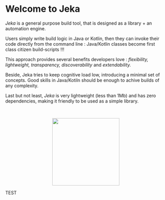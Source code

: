 # Welcome to Jeka

_Jeka_ is a general purpose build tool, that is designed as a library + an automation engine. 

Users simply write build logic in Java or Kotlin, then they can invoke their code directly from the command line : Java/Kotlin classes become first class citizen build-scripts !!!

This approach provides several benefits developers love : _flexibility, lightweight, transparency, discoverability_ and _extendability._ 

Beside, Jeka tries to keep cognitive load low, introducing a minimal set of concepts. Good skills in Java/Kotiln should be 
enough to achive builds of any complexity.

Last but not least, _Jeka_ is very lightweight (less than 1Mb) and has zero dependencies, making it friendly to be used as a simple library.

<br/>
<p align="center">
<img src="images/knight-color-logo.svg" width='210' height='210'/>
</p>

TEST

